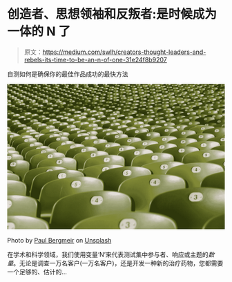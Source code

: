 # 创造者、思想领袖和反叛者:是时候成为一体的 N 了

> 原文：<https://medium.com/swlh/creators-thought-leaders-and-rebels-its-time-to-be-an-n-of-one-31e24f8b9207>

自测如何是确保你的最佳作品成功的最快方法

![](img/04889f07caf34281e8e32963ff3d90b0.png)

Photo by [Paul Bergmeir](https://unsplash.com/@paulbrgmr?utm_source=medium&utm_medium=referral) on [Unsplash](https://unsplash.com?utm_source=medium&utm_medium=referral)

在学术和科学领域，我们使用变量‘N’来代表测试集中参与者、响应或主题的*数量*。无论是调查一万名客户(一万名客户)，还是开发一种新的治疗药物，您都需要一个足够的、估计的…